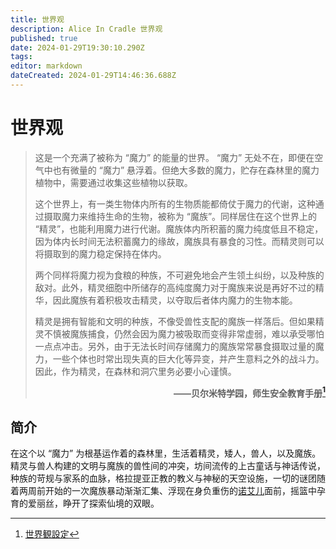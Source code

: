 ```yaml
---
title: 世界观
description: Alice In Cradle 世界观
published: true
date: 2024-01-29T19:30:10.290Z
tags: 
editor: markdown
dateCreated: 2024-01-29T14:46:36.688Z
---
```


# 世界观
> 这是一个充满了被称为 “魔力” 的能量的世界。
> “魔力” 无处不在，即便在空气中也有微量的 “魔力” 悬浮着。但绝大多数的魔力，贮存在森林里的魔力植物中，需要通过收集这些植物以获取。
> 
> 这个世界上，有一类生物体内所有的生物质能都倚仗于魔力的代谢，这种通过摄取魔力来维持生命的生物，被称为 “魔族”。同样居住在这个世界上的 “精灵”，也能利用魔力进行代谢。魔族体内所积蓄的魔力纯度低且不稳定，因为体内长时间无法积蓄魔力的缘故，魔族具有暴食的习性。而精灵则可以将摄取到的魔力稳定保持在体内。
> 
> 两个同样将魔力视为食粮的种族，不可避免地会产生领土纠纷，以及种族的敌对。此外，精灵细胞中所储存的高纯度魔力对于魔族来说是再好不过的精华，因此魔族有着积极攻击精灵，以夺取后者体内魔力的生物本能。
> 
> 精灵是拥有智能和文明的种族，不像受兽性支配的魔族一样落后。但如果精灵不慎被魔族捕食，仍然会因为魔力被吸取而变得非常虚弱，难以承受哪怕一点点冲击。另外，由于无法长时间存储魔力的魔族常常暴食摄取过量的魔力，一些个体也时常出现失真的巨大化等异变，并产生意料之外的战斗力。因此，作为精灵，在森林和洞穴里务必要小心谨慎。**<p style="text-align: right;">——贝尔米特学园，师生安全教育手册[^1]</p>**
<!--{.is-warning}-->

## 简介
在这个以 “魔力” 为根基运作着的森林里，生活着精灵，矮人，兽人，以及魔族。精灵与兽人构建的文明与魔族的兽性间的冲突，坊间流传的上古童话与神话传说，种族的苛规与家系的血脉，格拉提亚正教的教义与神秘的天空设施，一切的谜团随着两周前开始的一次魔族暴动渐渐汇集、浮现在身负重伤的[诺艾儿](/zh/characters#%E6%9F%AF%E6%B6%85%E5%B0%94%E5%AE%B6)面前，摇篮中孕育的爱丽丝，睁开了探索仙境的双眼。

[^1]: [世界観設定](https://fantia.jp/posts/222354)